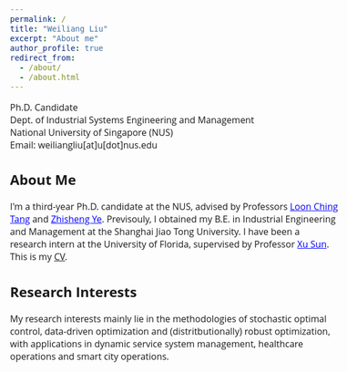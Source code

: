 ```yaml
---
permalink: /
title: "Weiliang Liu"
excerpt: "About me"
author_profile: true
redirect_from: 
  - /about/
  - /about.html
---  
```


<style>
@import url('https://fonts.googleapis.com/css2?family=Open+Sans&display=swap');
</style>
<!-- <body style="font-family: sans-serif; font-size: 9pt;"> -->
<body style="font-family: Open Sans; font-style: light; font-size: 12pt;">
<!-- <body> -->

<!-- <h2 style="margin-top: 1em;">Info</h2>  -->
<p style="margin-top: 1em;">
  Ph.D. Candidate  <br>
  Dept. of Industrial Systems Engineering and Management  <br>
  National University of Singapore (NUS) <br>
  Email: weiliangliu[at]u[dot]nus.edu <br>
</p>

<h2>About Me</h2>
<p>
I'm a third-year Ph.D. candidate at the NUS, advised by Professors <a href="https://cde.nus.edu.sg/isem/staff/tang-loon-ching/" target="_blank" style="color: rgb(0, 0, 255);">Loon Ching Tang</a> and <a href="https://cde.nus.edu.sg/isem/staff/ye-zhisheng/" target="_blank" style="color: rgb(0, 0, 255)">Zhisheng Ye</a>. Previsouly, I obtained my B.E. in Industrial Engineering and Management at the Shanghai Jiao Tong University. I have been a research intern at the University of Florida, supervised by Professor <a href="https://scholar.google.com/citations?user=J-W9OCUAAAAJ&hl=en" target="_blank" style="color: rgb(0, 0, 255);">Xu Sun</a>. This is my <a href="http://weiliangliu-nus.github.io/files/WeiliangLiu_CV_0521_2023.pdf" target="_blank">CV</a>.
</p>

<h2>Research Interests</h2>
<p>
My research interests mainly lie in the methodologies of stochastic optimal control, data-driven optimization and (distritbutionally) robust optimization, with applications in dynamic service system management, healthcare operations and smart city operations.
</p>

</body>